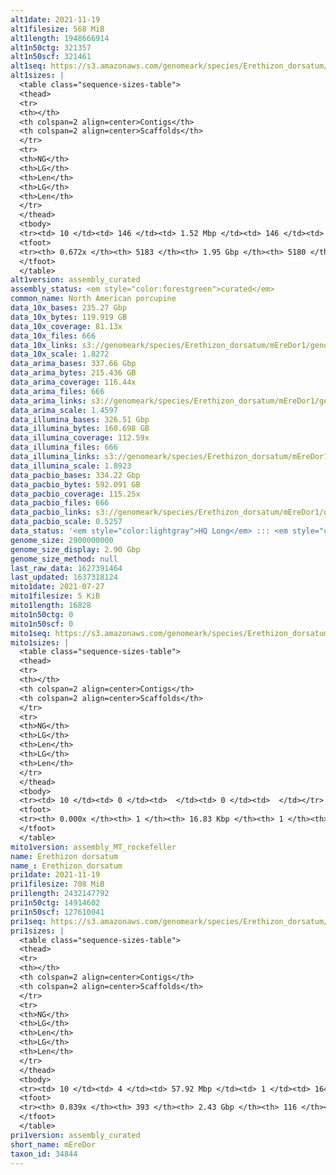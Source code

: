 ```yaml
---
alt1date: 2021-11-19
alt1filesize: 568 MiB
alt1length: 1948666914
alt1n50ctg: 321357
alt1n50scf: 321461
alt1seq: https://s3.amazonaws.com/genomeark/species/Erethizon_dorsatum/mEreDor1/assembly_curated/mEreDor1.alt.cur.20211119.fasta.gz
alt1sizes: |
  <table class="sequence-sizes-table">
  <thead>
  <tr>
  <th></th>
  <th colspan=2 align=center>Contigs</th>
  <th colspan=2 align=center>Scaffolds</th>
  </tr>
  <tr>
  <th>NG</th>
  <th>LG</th>
  <th>Len</th>
  <th>LG</th>
  <th>Len</th>
  </tr>
  </thead>
  <tbody>
  <tr><td> 10 </td><td> 146 </td><td> 1.52 Mbp </td><td> 146 </td><td> 1.52 Mbp </td></tr>  <tr><td> 20 </td><td> 383 </td><td> 0.99 Mbp </td><td> 383 </td><td> 0.99 Mbp </td></tr>  <tr><td> 30 </td><td> 731 </td><td> 0.71 Mbp </td><td> 731 </td><td> 0.71 Mbp </td></tr>  <tr><td> 40 </td><td> 1225 </td><td> 490.72 Kbp </td><td> 1224 </td><td> 490.91 Kbp </td></tr>  <tr style="background-color:#cccccc;"><td> 50 </td><td> 1954 </td><td> 321.36 Kbp </td><td> 1953 </td><td> 321.46 Kbp </td></tr>  <tr><td> 60 </td><td> 3143 </td><td> 180.77 Kbp </td><td> 3142 </td><td> 180.77 Kbp </td></tr>  <tr><td> 70 </td><td> 0 </td><td>  </td><td> 0 </td><td>  </td></tr>  <tr><td> 80 </td><td> 0 </td><td>  </td><td> 0 </td><td>  </td></tr>  <tr><td> 90 </td><td> 0 </td><td>  </td><td> 0 </td><td>  </td></tr>  <tr><td> 100 </td><td> 0 </td><td>  </td><td> 0 </td><td>  </td></tr>  </tbody>
  <tfoot>
  <tr><th> 0.672x </th><th> 5183 </th><th> 1.95 Gbp </th><th> 5180 </th><th> 1.95 Gbp </th></tr>
  </tfoot>
  </table>
alt1version: assembly_curated
assembly_status: <em style="color:forestgreen">curated</em>
common_name: North American porcupine
data_10x_bases: 235.27 Gbp
data_10x_bytes: 119.919 GB
data_10x_coverage: 81.13x
data_10x_files: 666
data_10x_links: s3://genomeark/species/Erethizon_dorsatum/mEreDor1/genomic_data/10x/<br>
data_10x_scale: 1.8272
data_arima_bases: 337.66 Gbp
data_arima_bytes: 215.436 GB
data_arima_coverage: 116.44x
data_arima_files: 666
data_arima_links: s3://genomeark/species/Erethizon_dorsatum/mEreDor1/genomic_data/arima/<br>
data_arima_scale: 1.4597
data_illumina_bases: 326.51 Gbp
data_illumina_bytes: 160.698 GB
data_illumina_coverage: 112.59x
data_illumina_files: 666
data_illumina_links: s3://genomeark/species/Erethizon_dorsatum/mEreDor1/genomic_data/illumina/<br>
data_illumina_scale: 1.8923
data_pacbio_bases: 334.22 Gbp
data_pacbio_bytes: 592.091 GB
data_pacbio_coverage: 115.25x
data_pacbio_files: 666
data_pacbio_links: s3://genomeark/species/Erethizon_dorsatum/mEreDor1/genomic_data/pacbio/<br>
data_pacbio_scale: 0.5257
data_status: '<em style="color:lightgray">HQ Long</em> ::: <em style="color:forestgreen">Long</em> ::: <em style="color:forestgreen">Short</em> ::: <em style="color:forestgreen">Phasing</em> ::: <em style="color:forestgreen">Scaffolding</em>'
genome_size: 2900000000
genome_size_display: 2.90 Gbp
genome_size_method: null
last_raw_data: 1627391464
last_updated: 1637318124
mito1date: 2021-07-27
mito1filesize: 5 KiB
mito1length: 16828
mito1n50ctg: 0
mito1n50scf: 0
mito1seq: https://s3.amazonaws.com/genomeark/species/Erethizon_dorsatum/mEreDor1/assembly_MT_rockefeller/mEreDor1.MT.20210727.fasta.gz
mito1sizes: |
  <table class="sequence-sizes-table">
  <thead>
  <tr>
  <th></th>
  <th colspan=2 align=center>Contigs</th>
  <th colspan=2 align=center>Scaffolds</th>
  </tr>
  <tr>
  <th>NG</th>
  <th>LG</th>
  <th>Len</th>
  <th>LG</th>
  <th>Len</th>
  </tr>
  </thead>
  <tbody>
  <tr><td> 10 </td><td> 0 </td><td>  </td><td> 0 </td><td>  </td></tr>  <tr><td> 20 </td><td> 0 </td><td>  </td><td> 0 </td><td>  </td></tr>  <tr><td> 30 </td><td> 0 </td><td>  </td><td> 0 </td><td>  </td></tr>  <tr><td> 40 </td><td> 0 </td><td>  </td><td> 0 </td><td>  </td></tr>  <tr style="background-color:#cccccc;"><td> 50 </td><td> 0 </td><td style="background-color:#ff8888;">  </td><td> 0 </td><td style="background-color:#ff8888;">  </td></tr>  <tr><td> 60 </td><td> 0 </td><td>  </td><td> 0 </td><td>  </td></tr>  <tr><td> 70 </td><td> 0 </td><td>  </td><td> 0 </td><td>  </td></tr>  <tr><td> 80 </td><td> 0 </td><td>  </td><td> 0 </td><td>  </td></tr>  <tr><td> 90 </td><td> 0 </td><td>  </td><td> 0 </td><td>  </td></tr>  <tr><td> 100 </td><td> 0 </td><td>  </td><td> 0 </td><td>  </td></tr>  </tbody>
  <tfoot>
  <tr><th> 0.000x </th><th> 1 </th><th> 16.83 Kbp </th><th> 1 </th><th> 16.83 Kbp </th></tr>
  </tfoot>
  </table>
mito1version: assembly_MT_rockefeller
name: Erethizon dorsatum
name_: Erethizon_dorsatum
pri1date: 2021-11-19
pri1filesize: 708 MiB
pri1length: 2432147792
pri1n50ctg: 14914602
pri1n50scf: 127610041
pri1seq: https://s3.amazonaws.com/genomeark/species/Erethizon_dorsatum/mEreDor1/assembly_curated/mEreDor1.pri.cur.20211119.fasta.gz
pri1sizes: |
  <table class="sequence-sizes-table">
  <thead>
  <tr>
  <th></th>
  <th colspan=2 align=center>Contigs</th>
  <th colspan=2 align=center>Scaffolds</th>
  </tr>
  <tr>
  <th>NG</th>
  <th>LG</th>
  <th>Len</th>
  <th>LG</th>
  <th>Len</th>
  </tr>
  </thead>
  <tbody>
  <tr><td> 10 </td><td> 4 </td><td> 57.92 Mbp </td><td> 1 </td><td> 164.61 Mbp </td></tr>  <tr><td> 20 </td><td> 10 </td><td> 40.36 Mbp </td><td> 3 </td><td> 151.49 Mbp </td></tr>  <tr><td> 30 </td><td> 19 </td><td> 27.91 Mbp </td><td> 5 </td><td> 140.56 Mbp </td></tr>  <tr><td> 40 </td><td> 31 </td><td> 19.68 Mbp </td><td> 7 </td><td> 132.85 Mbp </td></tr>  <tr style="background-color:#cccccc;"><td> 50 </td><td> 48 </td><td style="background-color:#88ff88;"> 14.91 Mbp </td><td> 9 </td><td style="background-color:#88ff88;"> 127.61 Mbp </td></tr>  <tr><td> 60 </td><td> 70 </td><td> 11.06 Mbp </td><td> 12 </td><td> 117.54 Mbp </td></tr>  <tr><td> 70 </td><td> 105 </td><td> 6.85 Mbp </td><td> 14 </td><td> 109.04 Mbp </td></tr>  <tr><td> 80 </td><td> 167 </td><td> 2.96 Mbp </td><td> 18 </td><td> 52.51 Mbp </td></tr>  <tr><td> 90 </td><td> 0 </td><td>  </td><td> 0 </td><td>  </td></tr>  <tr><td> 100 </td><td> 0 </td><td>  </td><td> 0 </td><td>  </td></tr>  </tbody>
  <tfoot>
  <tr><th> 0.839x </th><th> 393 </th><th> 2.43 Gbp </th><th> 116 </th><th> 2.43 Gbp </th></tr>
  </tfoot>
  </table>
pri1version: assembly_curated
short_name: mEreDor
taxon_id: 34844
---
```

